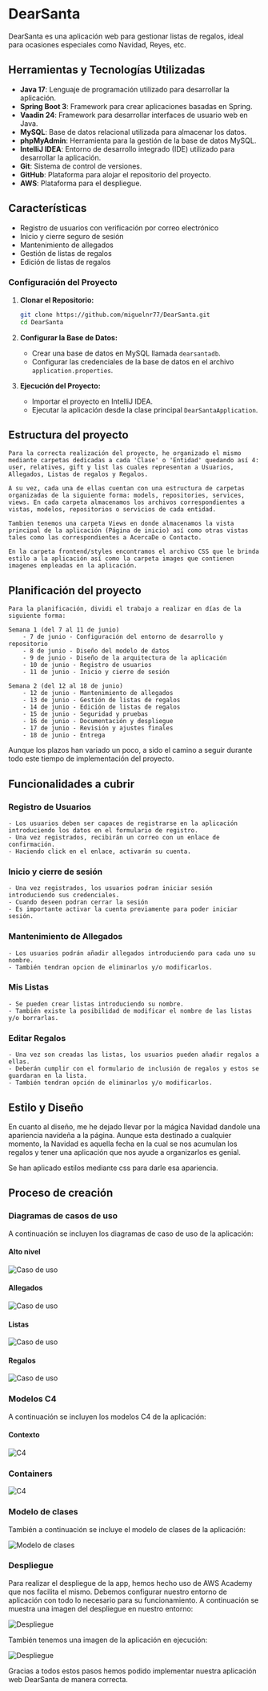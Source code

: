 # DearSanta

DearSanta es una aplicación web para gestionar listas de regalos, ideal para ocasiones especiales como Navidad, Reyes, etc.

## Herramientas y Tecnologías Utilizadas

- **Java 17**: Lenguaje de programación utilizado para desarrollar la aplicación.
- **Spring Boot 3**: Framework para crear aplicaciones basadas en Spring.
- **Vaadin 24**: Framework para desarrollar interfaces de usuario web en Java.
- **MySQL**: Base de datos relacional utilizada para almacenar los datos.
- **phpMyAdmin**: Herramienta para la gestión de la base de datos MySQL.
- **IntelliJ IDEA**: Entorno de desarrollo integrado (IDE) utilizado para desarrollar la aplicación.
- **Git**: Sistema de control de versiones.
- **GitHub**: Plataforma para alojar el repositorio del proyecto.
- **AWS**: Plataforma para el despliegue.

## Características
- Registro de usuarios con verificación por correo electrónico
- Inicio y cierre seguro de sesión
- Mantenimiento de allegados
- Gestión de listas de regalos
- Edición de listas de regalos

### Configuración del Proyecto

1. **Clonar el Repositorio:**

    ```bash
    git clone https://github.com/miguelnr77/DearSanta.git
    cd DearSanta
    ```

2. **Configurar la Base de Datos:**

    - Crear una base de datos en MySQL llamada `dearsantadb`.
    - Configurar las credenciales de la base de datos en el archivo `application.properties`.

3. **Ejecución del Proyecto:**

    - Importar el proyecto en IntelliJ IDEA.
    - Ejecutar la aplicación desde la clase principal `DearSantaApplication`.

## Estructura del proyecto

    Para la correcta realización del proyecto, he organizado el mismo mediante carpetas dedicadas a cada 'Clase' o 'Entidad' quedando así 4: user, relatives, gift y list las cuales representan a Usuarios, Allegados, Listas de regalos y Regalos. 

    A su vez, cada una de ellas cuentan con una estructura de carpetas organizadas de la siguiente forma: models, repositories, services, views. En cada carpeta almacenamos los archivos correspondientes a vistas, modelos, repositorios o servicios de cada entidad.

    Tambien tenemos una carpeta Views en donde almacenamos la vista principal de la aplicación (Página de inicio) así como otras vistas tales como las correspondientes a AcercaDe o Contacto.

    En la carpeta frontend/styles encontramos el archivo CSS que le brinda estilo a la aplicación así como la carpeta images que contienen imagenes empleadas en la aplicación.

## Planificación del proyecto

    Para la planificación, dividi el trabajo a realizar en días de la siguiente forma:

    Semana 1 (del 7 al 11 de junio)
        - 7 de junio - Configuración del entorno de desarrollo y repositorio
        - 8 de junio - Diseño del modelo de datos
        - 9 de junio - Diseño de la arquitectura de la aplicación
        - 10 de junio - Registro de usuarios
        - 11 de junio - Inicio y cierre de sesión

    Semana 2 (del 12 al 18 de junio)
        - 12 de junio - Mantenimiento de allegados
        - 13 de junio - Gestión de listas de regalos
        - 14 de junio - Edición de listas de regalos
        - 15 de junio - Seguridad y pruebas
        - 16 de junio - Documentación y despliegue
        - 17 de junio - Revisión y ajustes finales
        - 18 de junio - Entrega

Aunque los plazos han variado un poco, a sido el camino a seguir durante todo este tiempo de implementación del proyecto.

## Funcionalidades a cubrir

### Registro de Usuarios

    - Los usuarios deben ser capaces de registrarse en la aplicación introduciendo los datos en el formulario de registro.
    - Una vez registrados, recibirán un correo con un enlace de confirmación.
    - Haciendo click en el enlace, activarán su cuenta.

### Inicio y cierre de sesión

    - Una vez registrados, los usuarios podran iniciar sesión introduciendo sus credenciales.
    - Cuando deseen podran cerrar la sesión
    - Es importante activar la cuenta previamente para poder iniciar sesión.

### Mantenimiento de Allegados

    - Los usuarios podrán añadir allegados introduciendo para cada uno su nombre.
    - También tendran opcion de eliminarlos y/o modificarlos.

### Mis Listas

    - Se pueden crear listas introduciendo su nombre.
    - También existe la posibilidad de modificar el nombre de las listas y/o borrarlas.

### Editar Regalos

    - Una vez son creadas las listas, los usuarios pueden añadir regalos a ellas.
    - Deberán cumplir con el formulario de inclusión de regalos y estos se guardaran en la lista.
    - También tendran opción de eliminarlos y/o modificarlos.


## Estilo y Diseño

En cuanto al diseño, me he dejado llevar por la mágica Navidad dandole una apariencia navideña a la página. Aunque esta destinado a cualquier momento, la Navidad es aquella fecha en la cual se nos acumulan los regalos y tener una aplicación que nos ayude a organizarlos es genial.

Se han aplicado estilos mediante css para darle esa apariencia.

## Proceso de creación

### Diagramas de casos de uso 

A continuación se incluyen los diagramas de caso de uso de la aplicación:

#### Alto nivel

![Caso de uso](https://github.com/miguelnr77/DearSanta/blob/master/docs/caso%20de%20uso_altonivel.JPG)

#### Allegados

![Caso de uso](https://github.com/miguelnr77/DearSanta/blob/master/docs/casodeuso_allegados.JPG)

#### Listas

![Caso de uso](https://github.com/miguelnr77/DearSanta/blob/master/docs/casodeuso_listas.JPG)

#### Regalos

![Caso de uso](https://github.com/miguelnr77/DearSanta/blob/master/docs/casodeuso_regalos.JPG)

### Modelos C4

A continuación se incluyen los modelos C4 de la aplicación:

#### Contexto

![C4](https://github.com/miguelnr77/DearSanta/blob/master/docs/c4context.JPG)

### Containers

![C4](https://github.com/miguelnr77/DearSanta/blob/master/docs/c4containers.JPG)

### Modelo de clases

También a continuación se incluye el modelo de clases de la aplicación:

![Modelo de clases](https://github.com/miguelnr77/DearSanta/blob/master/docs/modeloclases.png)

### Despliegue

Para realizar el despliegue de la app, hemos hecho uso de AWS Academy que nos facilita el mismo. Debemos configurar nuestro entorno de aplicación con todo lo necesario para su funcionamiento. A continuación se muestra una imagen del despliegue en nuestro entorno:

![Despliegue](https://github.com/miguelnr77/DearSanta/blob/master/docs/despliegue1.JPG)

También tenemos una imagen de la aplicación en ejecución:

![Despliegue](https://github.com/miguelnr77/DearSanta/blob/master/docs/despliegue2.JPG)


Gracias a todos estos pasos hemos podido implementar nuestra aplicación web DearSanta de manera correcta.